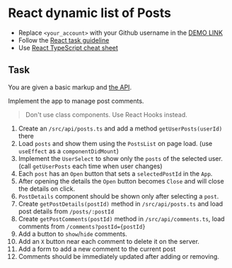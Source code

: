 # React dynamic list of Posts
- Replace `<your_account>` with your Github username in the
  [DEMO LINK](https://mariiishka.github.io/react_dynamic-list-of-posts/)
- Follow the [React task guideline](https://github.com/mate-academy/react_task-guideline#react-tasks-guideline)
- Use [React TypeScript cheat sheet](https://mate-academy.github.io/fe-program/js/extra/react-typescript)

## Task
You are given a basic markup and [the API](https://mate-academy.github.io/fe-students-api/).

Implement the app to manage post comments.

> Don't use class components. Use React Hooks instead.

1. Create an `/src/api/posts.ts` and add a method `getUserPosts(userId)` there
2. Load `posts` and show them using the `PostsList` on page load. (use `useEffect` as a `componentDidMount`)
3. Implement the `UserSelect` to show only the `posts` of the selected user. (call `getUserPosts` each time when user changes)
4. Each `post` has an `Open` button that sets a `selectedPostId` in the `App`.
5. After opening the details the `Open` button becomes `Close` and will close the details on click.
6. `PostDetails` component should be shown only after selecting a `post`.
7. Create `getPostDetails(postId)` method in `/src/api/posts.ts` and load post details from `/posts/:postId`
8. Create `getPostComments(postId)` method in `/src/api/comments.ts`, load comments from `/comments?postId={postId}`
9. Add a button to `show`/`hide` comments.
10. Add an `X` button near each comment to delete it on the server.
11. Add a form to add a new comment to the current post
12. Comments should be immediately updated after adding or removing.

